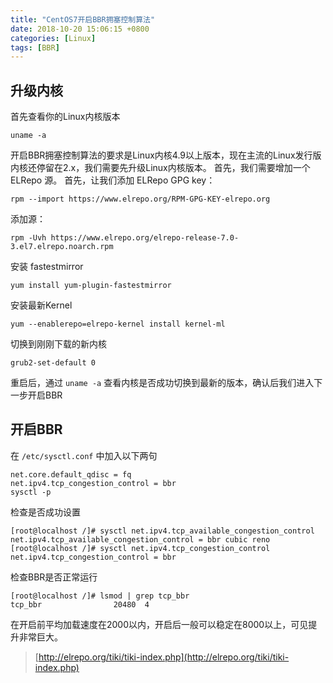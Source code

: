 ```yaml
---
title: "CentOS7开启BBR拥塞控制算法"
date: 2018-10-20 15:06:15 +0800
categories: [Linux]
tags: [BBR]
---
```

## 升级内核
首先查看你的Linux内核版本
```shell
uname -a
```
开启BBR拥塞控制算法的要求是Linux内核4.9以上版本，现在主流的Linux发行版内核还停留在2.x，我们需要先升级Linux内核版本。
首先，我们需要增加一个 ELRepo 源。
首先，让我们添加 ELRepo GPG key：

```shell
rpm --import https://www.elrepo.org/RPM-GPG-KEY-elrepo.org
```
添加源：
```shell
rpm -Uvh https://www.elrepo.org/elrepo-release-7.0-3.el7.elrepo.noarch.rpm
```
安装 fastestmirror
```shell
yum install yum-plugin-fastestmirror
```
安装最新Kernel
```shell
yum --enablerepo=elrepo-kernel install kernel-ml
```
切换到刚刚下载的新内核
```shell
grub2-set-default 0
```
重启后，通过 `uname -a` 查看内核是否成功切换到最新的版本，确认后我们进入下一步开启BBR

## 开启BBR
在 `/etc/sysctl.conf` 中加入以下两句
```shell
net.core.default_qdisc = fq
net.ipv4.tcp_congestion_control = bbr
sysctl -p
```
检查是否成功设置
```shell
[root@localhost /]# sysctl net.ipv4.tcp_available_congestion_control
net.ipv4.tcp_available_congestion_control = bbr cubic reno
[root@localhost /]# sysctl net.ipv4.tcp_congestion_control
net.ipv4.tcp_congestion_control = bbr
```
检查BBR是否正常运行
```shell
[root@localhost /]# lsmod | grep tcp_bbr
tcp_bbr                20480  4
```
在开启前平均加载速度在2000以内，开启后一般可以稳定在8000以上，可见提升非常巨大。

> [http://elrepo.org/tiki/tiki-index.php](http://elrepo.org/tiki/tiki-index.php)
